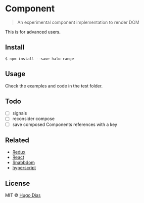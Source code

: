 # Component 
> An experimental component implementation to render DOM

This is for advanced users.


## Install

```
$ npm install --save halo-range
```

## Usage
Check the examples and code in the test folder.


## Todo
- [ ] signals
- [ ] reconsider compose
- [ ] save composed Components references with a key

## Related
- [Redux]()
- [React]()
- [Snabbdom]()
- [hyperscript]()

## License

MIT © [Hugo Dias](http://hugodias.me)
